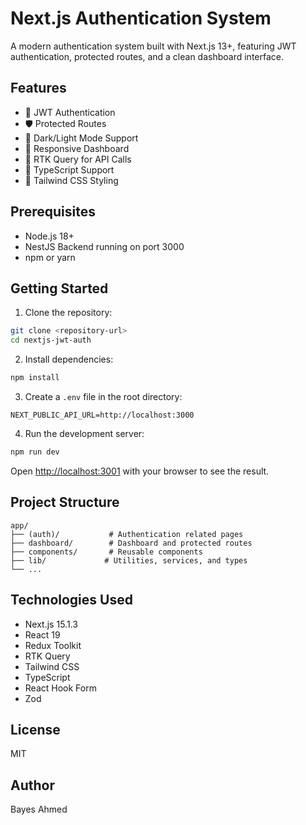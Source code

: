 
# Next.js Authentication System

A modern authentication system built with Next.js 13+, featuring JWT authentication, protected routes, and a clean dashboard interface.

## Features

- 🔐 JWT Authentication
- 🛡️ Protected Routes
- 🎨 Dark/Light Mode Support
- 📱 Responsive Dashboard
- 🔄 RTK Query for API Calls
- 🎯 TypeScript Support
- 🎨 Tailwind CSS Styling

## Prerequisites

- Node.js 18+ 
- NestJS Backend running on port 3000
- npm or yarn

## Getting Started

1. Clone the repository:
```bash
git clone <repository-url>
cd nextjs-jwt-auth
```

2. Install dependencies:
```bash
npm install
```

3. Create a `.env` file in the root directory:
```env
NEXT_PUBLIC_API_URL=http://localhost:3000
```

4. Run the development server:
```bash
npm run dev
```

Open [http://localhost:3001](http://localhost:3001) with your browser to see the result.

## Project Structure

```
app/
├── (auth)/           # Authentication related pages
├── dashboard/        # Dashboard and protected routes
├── components/       # Reusable components
├── lib/             # Utilities, services, and types
└── ...
```

## Technologies Used

- Next.js 15.1.3
- React 19
- Redux Toolkit
- RTK Query
- Tailwind CSS
- TypeScript
- React Hook Form
- Zod

## License

MIT

## Author

Bayes Ahmed